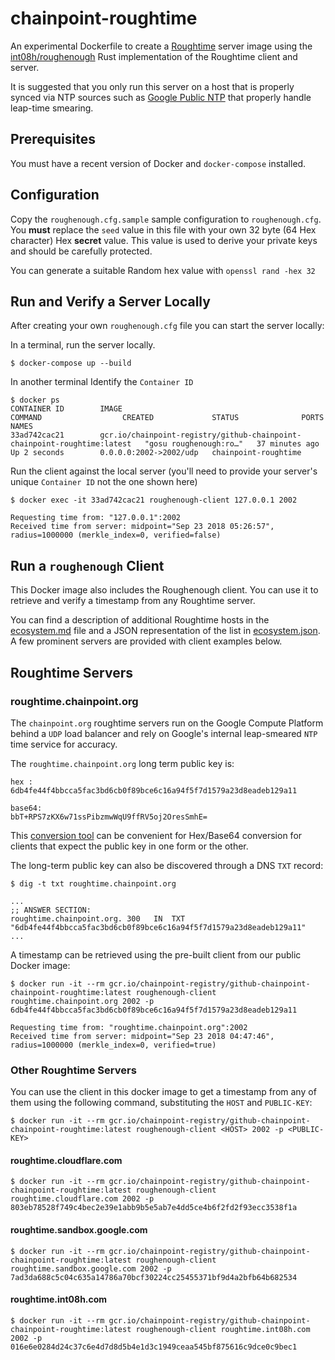 # chainpoint-roughtime

An experimental Dockerfile to create a [Roughtime](https://roughtime.googlesource.com/roughtime) server image using the [int08h/roughenough](https://github.com/int08h/roughenough) Rust implementation of the Roughtime client and server.

It is suggested that you only run this server on a host that is properly synced via NTP sources such as [Google Public NTP](https://developers.google.com/time/) that properly handle leap-time smearing.

## Prerequisites

You must have a recent version of Docker and `docker-compose` installed.

## Configuration

Copy the `roughenough.cfg.sample` sample configuration to `roughenough.cfg`. You **must** replace the `seed` value in this file with your own 32 byte (64 Hex character) Hex **secret** value. This value is used to derive your private keys and should be carefully protected.

You can generate a suitable Random hex value with `openssl rand -hex 32`

## Run and Verify a Server Locally

After creating your own `roughenough.cfg` file you can start the server locally:

In a terminal, run the server locally.

```
$ docker-compose up --build
```

In another terminal Identify the `Container ID`

```
$ docker ps
CONTAINER ID        IMAGE                                                                      COMMAND                  CREATED             STATUS              PORTS                    NAMES
33ad742cac21        gcr.io/chainpoint-registry/github-chainpoint-chainpoint-roughtime:latest   "gosu roughenough:ro…"   37 minutes ago      Up 2 seconds        0.0.0.0:2002->2002/udp   chainpoint-roughtime
```

Run the client against the local server (you'll need to provide your server's unique `Container ID` not the one shown here)

```
$ docker exec -it 33ad742cac21 roughenough-client 127.0.0.1 2002

Requesting time from: "127.0.0.1":2002
Received time from server: midpoint="Sep 23 2018 05:26:57", radius=1000000 (merkle_index=0, verified=false)
```

## Run a `roughenough` Client

This Docker image also includes the Roughenough client. You can use it to retrieve and verify a timestamp from any Roughtime server.

You can find a description of additional Roughtime hosts in the [ecosystem.md](https://github.com/cloudflare/roughtime/blob/master/ecosystem.md) file and a JSON representation of the list in [ecosystem.json](https://github.com/cloudflare/roughtime/blob/master/ecosystem.json). A few prominent servers are provided with client examples below.

## Roughtime Servers

### roughtime.chainpoint.org

The `chainpoint.org` roughtime servers run on the Google Compute Platform behind a `UDP` load balancer and rely on Google's internal leap-smeared `NTP` time service for accuracy.

The `roughtime.chainpoint.org` long term public key is:

```
hex :
6db4fe44f4bbcca5fac3bd6cb0f89bce6c16a94f5f7d1579a23d8eadeb129a11

base64:
bbT+RPS7zKX6w71ssPibzmwWqU9ffRV5oj2OresSmhE=
```

This [conversion tool](https://cryptii.com/base64-to-hex) can be convenient for Hex/Base64 conversion for clients that expect the public key in one form or the other.

The long-term public key can also be discovered through a DNS `TXT` record:

```
$ dig -t txt roughtime.chainpoint.org

...
;; ANSWER SECTION:
roughtime.chainpoint.org. 300	IN	TXT	"6db4fe44f4bbcca5fac3bd6cb0f89bce6c16a94f5f7d1579a23d8eadeb129a11"
...
```

A timestamp can be retrieved using the pre-built client from our public Docker image:

```
$ docker run -it --rm gcr.io/chainpoint-registry/github-chainpoint-chainpoint-roughtime:latest roughenough-client roughtime.chainpoint.org 2002 -p 6db4fe44f4bbcca5fac3bd6cb0f89bce6c16a94f5f7d1579a23d8eadeb129a11

Requesting time from: "roughtime.chainpoint.org":2002
Received time from server: midpoint="Sep 23 2018 04:47:46", radius=1000000 (merkle_index=0, verified=true)
```

### Other Roughtime Servers

You can use the client in this docker image to get a timestamp from any of them using the following command, substituting the `HOST` and `PUBLIC-KEY`:

```
$ docker run -it --rm gcr.io/chainpoint-registry/github-chainpoint-chainpoint-roughtime:latest roughenough-client <HOST> 2002 -p <PUBLIC-KEY>
```

#### roughtime.cloudflare.com

```
$ docker run -it --rm gcr.io/chainpoint-registry/github-chainpoint-chainpoint-roughtime:latest roughenough-client roughtime.cloudflare.com 2002 -p 803eb78528f749c4bec2e39e1abb9b5e5ab7e4dd5ce4b6f2fd2f93ecc3538f1a
```

#### roughtime.sandbox.google.com

```
$ docker run -it --rm gcr.io/chainpoint-registry/github-chainpoint-chainpoint-roughtime:latest roughenough-client roughtime.sandbox.google.com 2002 -p 7ad3da688c5c04c635a14786a70bcf30224cc25455371bf9d4a2bfb64b682534
```

#### roughtime.int08h.com

```
$ docker run -it --rm gcr.io/chainpoint-registry/github-chainpoint-chainpoint-roughtime:latest roughenough-client roughtime.int08h.com 2002 -p 016e6e0284d24c37c6e4d7d8d5b4e1d3c1949ceaa545bf875616c9dce0c9bec1
```
